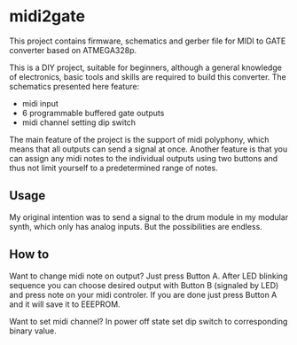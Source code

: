# midi2gate
This project contains firmware, schematics and gerber file for MIDI to GATE converter based on ATMEGA328p.

This is a DIY project, suitable for beginners, although a general knowledge of electronics, basic tools and skills are required to build this converter. The schematics presented here feature:

- midi input
- 6 programmable buffered gate outputs
- midi channel setting dip switch

The main feature of the project is the support of midi polyphony, which means that all outputs can send a signal at once. Another feature is that you can assign any midi notes to the individual outputs using two buttons and thus not limit yourself to a predetermined range of notes.

## Usage
My original intention was to send a signal to the drum module in my modular synth, which only has analog inputs. But the possibilities are endless.

## How to
Want to change midi note on output? Just press Button A. After LED blinking sequence you can choose desired output with Button B (signaled by LED) and press note on your midi controler. If you are done just press Button A and it will save it to EEEPROM.

Want to set midi channel? In power off state set dip switch to corresponding binary value.
